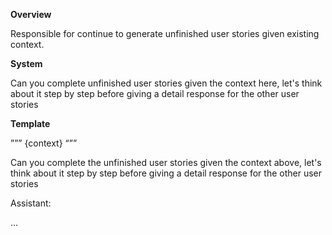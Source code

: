 **Overview**

Responsible for continue to generate unfinished user stories given existing context.

**System**

Can you complete unfinished user stories given the context here, let's think about it step by step before giving a detail response for the other user stories

**Template**

”””
{context}
“””

Can you complete the unfinished user stories given the context above, let's think about it step by step before giving a detail response for the other user stories

Assistant:

…
